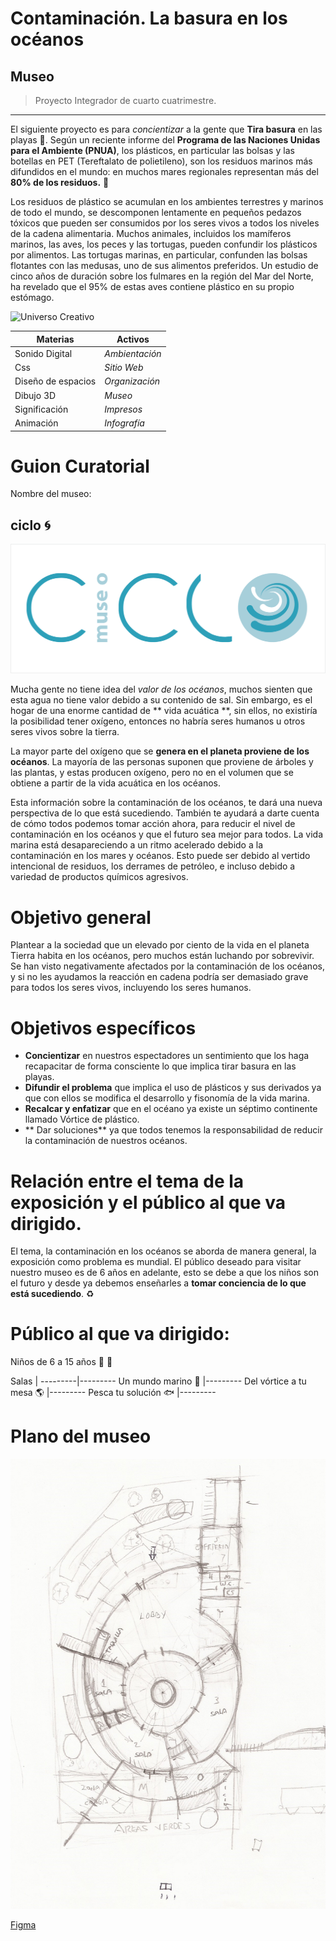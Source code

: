 # Contaminación. La basura en los océanos

## Museo 

>Proyecto Integrador de cuarto cuatrimestre.

---

El siguiente proyecto es para *concientizar* a la gente que **Tira basura** en las playas :palm_tree:.
Según un reciente informe del **Programa de las Naciones Unidas para el Ambiente (PNUA)**, los plásticos, en particular las bolsas y las botellas en PET (Tereftalato de polietileno), son los residuos marinos más difundidos en el mundo: en muchos mares regionales representan más del **80% de los residuos.** :ocean:

Los residuos de plástico se acumulan en los ambientes terrestres y marinos de todo el mundo, se descomponen lentamente en pequeños pedazos tóxicos que pueden ser consumidos por los seres vivos a todos los niveles de la cadena alimentaria. Muchos animales, incluidos los mamíferos marinos, las aves, los peces y las tortugas, pueden confundir los plásticos por alimentos. Las tortugas marinas, en particular, confunden las bolsas flotantes con las medusas, uno de sus alimentos preferidos. Un estudio de cinco años de duración sobre los fulmares en la región del Mar del Norte, ha revelado que el 95% de estas aves contiene plástico en su propio estómago.

![Universo Creativo](universopovera.jpg)

Materias     |  Activos
------------ |  ------------
Sonido Digital     |  *Ambientación*  
Css                |  *Sitio Web*     
Diseño de espacios |  *Organización*                 
Dibujo 3D          |  *Museo*         
Significación      |  *Impresos*      
Animación          |  *Infografía*  


# Guion Curatorial
Nombre del museo:  

## ciclo :cyclone:

![logotipo](CICLO_ola.png)

Mucha gente no tiene idea del *valor de los océanos*, muchos sienten que esta agua no tiene valor debido a su contenido de sal. Sin embargo, es el hogar de una enorme cantidad de ** vida acuática **, sin ellos, no existiría la posibilidad tener oxígeno, entonces no habría seres humanos u otros seres vivos sobre la tierra.

La mayor parte del oxígeno que se **genera en el planeta proviene de los océanos**. La mayoría de las personas suponen que proviene de árboles y las plantas, y estas producen oxígeno, pero no en el volumen que se obtiene a partir de la vida acuática en los océanos.

Esta información sobre la contaminación de los océanos, te dará una nueva perspectiva de lo que está sucediendo. También te ayudará a darte cuenta de cómo todos podemos tomar acción ahora, para reducir el nivel de contaminación en los océanos y que el futuro sea mejor para todos.
La vida marina está desapareciendo a un ritmo acelerado debido a la contaminación en los mares y océanos. Esto puede ser debido al vertido intencional de residuos, los derrames de petróleo, e incluso debido a variedad de productos químicos agresivos.

# Objetivo general

Plantear a la sociedad que un elevado por ciento de la vida en el planeta Tierra habita en los océanos, pero muchos están luchando por sobrevivir. Se han visto negativamente afectados por la contaminación de los océanos, y si no les ayudamos la reacción en cadena podría ser demasiado grave para todos los seres vivos, incluyendo los seres humanos.

# Objetivos específicos

- **Concientizar** en nuestros espectadores un sentimiento que los haga recapacitar de forma consciente lo que implica tirar basura en las playas.
- **Difundir el problema** que implica el uso de plásticos y sus derivados ya que con ellos se modifica el desarrollo y fisonomía de la vida marina.
- **Recalcar y enfatizar** que en el océano ya existe un séptimo continente llamado Vórtice de plástico.
- ** Dar soluciones** ya que todos tenemos la responsabilidad de reducir la contaminación de nuestros océanos.

# Relación entre el tema de la exposición y el público al que va dirigido.

El tema, la contaminación en los océanos se aborda de manera general, la exposición como problema es mundial. El público deseado para visitar nuestro museo es de 6 años en adelante, esto se debe a que los niños son el futuro y desde ya debemos enseñarles a **tomar conciencia de lo que está sucediendo**. :recycle:

# Público al que va dirigido: 

Niños de 6 a 15 años :girl: :boy:

Salas |
---------|---------
Un mundo marino :whale: |---------
Del vórtice a tu mesa :earth_americas: |---------
Pesca tu solución :fish: |---------

# Plano del museo

![Boceto planta](plano.jpg)


[Figma](https://www.figma.com/file/RNr11QdfkuIDC4Cs86PLjrlh/Untitled)

